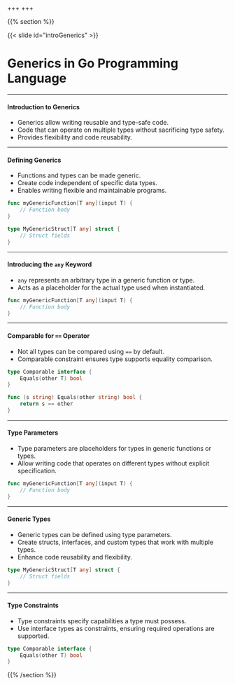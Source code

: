 +++
+++

{{% section %}}

{{< slide id="introGenerics" >}}

# Generics in Go Programming Language

---
#### Introduction to Generics
- Generics allow writing reusable and type-safe code.
- Code that can operate on multiple types without sacrificing type safety.
- Provides flexibility and code reusability.

---
#### Defining Generics
- Functions and types can be made generic.
- Create code independent of specific data types.
- Enables writing flexible and maintainable programs.

```go
func myGenericFunction[T any](input T) {
	// Function body
}

type MyGenericStruct[T any] struct {
	// Struct fields
}
```

---
#### Introducing the `any` Keyword
- `any` represents an arbitrary type in a generic function or type.
- Acts as a placeholder for the actual type used when instantiated.

```go
func myGenericFunction[T any](input T) {
	// Function body
}
```

---
#### Comparable for `==` Operator
- Not all types can be compared using `==` by default.
- Comparable constraint ensures type supports equality comparison.

```go
type Comparable interface {
	Equals(other T) bool
}

func (s string) Equals(other string) bool {
	return s == other
}
```

---
#### Type Parameters
- Type parameters are placeholders for types in generic functions or types.
- Allow writing code that operates on different types without explicit specification.

```go
func myGenericFunction[T any](input T) {
	// Function body
}
```

---
#### Generic Types
- Generic types can be defined using type parameters.
- Create structs, interfaces, and custom types that work with multiple types.
- Enhance code reusability and flexibility.

```go
type MyGenericStruct[T any] struct {
	// Struct fields
}
```

---
#### Type Constraints
- Type constraints specify capabilities a type must possess.
- Use interface types as constraints, ensuring required operations are supported.

```go
type Comparable interface {
	Equals(other T) bool
}
```


{{% /section %}}